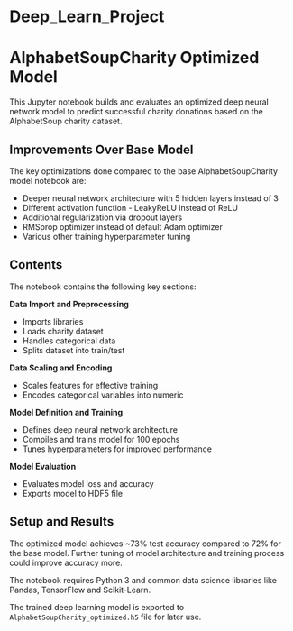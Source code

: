 # Deep_Learn_Project


# AlphabetSoupCharity Optimized Model

This Jupyter notebook builds and evaluates an optimized deep neural network model to predict successful charity donations based on the AlphabetSoup charity dataset.

## Improvements Over Base Model

The key optimizations done compared to the base AlphabetSoupCharity model notebook are:

- Deeper neural network architecture with 5 hidden layers instead of 3
- Different activation function - LeakyReLU instead of ReLU
- Additional regularization via dropout layers
- RMSprop optimizer instead of default Adam optimizer
- Various other training hyperparameter tuning

## Contents

The notebook contains the following key sections:

**Data Import and Preprocessing** 

- Imports libraries 
- Loads charity dataset
- Handles categorical data
- Splits dataset into train/test

**Data Scaling and Encoding**

- Scales features for effective training
- Encodes categorical variables into numeric

**Model Definition and Training**

- Defines deep neural network architecture
- Compiles and trains model for 100 epochs
- Tunes hyperparameters for improved performance 

**Model Evaluation** 

- Evaluates model loss and accuracy
- Exports model to HDF5 file

## Setup and Results

The optimized model achieves ~73% test accuracy compared to 72% for the base model. Further tuning of model architecture and training process could improve accuracy more.

The notebook requires Python 3 and common data science libraries like Pandas, TensorFlow and Scikit-Learn.

The trained deep learning model is exported to `AlphabetSoupCharity_optimized.h5` file for later use.
